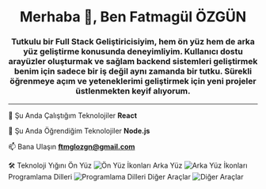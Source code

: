 <h1 align="center">Merhaba 👋, Ben Fatmagül ÖZGÜN</h1> 
<h3 align="center"> 
  Tutkulu bir Full Stack Geliştiricisiyim, hem ön yüz hem de arka yüz geliştirme konusunda deneyimliyim.
  Kullanıcı dostu arayüzler oluşturmak ve sağlam backend sistemleri geliştirmek benim için sadece bir iş değil aynı zamanda bir tutku. Sürekli öğrenmeye açım ve yeteneklerimi geliştirmek için yeni projeler üstlenmekten keyif alıyorum. 
</h3>

----


🔭 Şu Anda Çalıştığım Teknolojiler
**React**

🌱 Şu Anda Öğrendiğim Teknolojiler
**Node.js**

📫 Bana Ulaşın
**ftmglozgn@gmail.com**

🛠️ Teknoloji Yığını
Ön Yüz
<img src="https://skillicons.dev/icons?i=html,css,bootstrap,react,nextjs" alt="Ön Yüz İkonları" />
Arka Yüz
<img src="https://skillicons.dev/icons?i=nodejs" alt="Arka Yüz İkonları" />
Programlama Dilleri
<img src="https://skillicons.dev/icons?i=cs,js,java,python" alt="Programlama Dilleri" />
Diğer Araçlar
<img src="https://skillicons.dev/icons?i=git,mysql" alt="Diğer Araçlar" />
